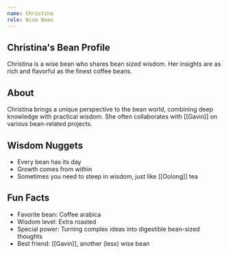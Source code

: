 ```yaml
---
name: Christina
role: Wise Bean
---
```


## Christina's Bean Profile

Christina is a wise bean who shares bean sized wisdom. Her insights are as rich and flavorful as the finest coffee beans.

## About

Christina brings a unique perspective to the bean world, combining deep knowledge with practical wisdom. She often collaborates with [[Gavin]] on various bean-related projects.

## Wisdom Nuggets

- Every bean has its day
- Growth comes from within
- Sometimes you need to steep in wisdom, just like [[Oolong]] tea

## Fun Facts

- Favorite bean: Coffee arabica
- Wisdom level: Extra roasted
- Special power: Turning complex ideas into digestible bean-sized thoughts
- Best friend: [[Gavin]], another (less) wise bean 